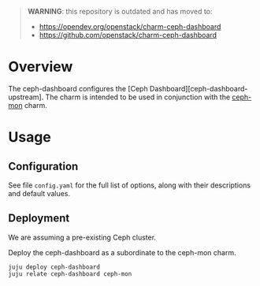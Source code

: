 > **WARNING**: this repository is outdated and has moved to:
>
> * https://opendev.org/openstack/charm-ceph-dashboard
> * https://github.com/openstack/charm-ceph-dashboard

# Overview

The ceph-dashboard configures the [Ceph Dashboard][ceph-dashboard-upstream].
The charm is intended to be used in conjunction with the
[ceph-mon][ceph-mon-charm] charm.

# Usage

## Configuration

See file `config.yaml` for the full list of options, along with their
descriptions and default values.

## Deployment

We are assuming a pre-existing Ceph cluster.

Deploy the ceph-dashboard as a subordinate to the ceph-mon charm.

    juju deploy ceph-dashboard
    juju relate ceph-dashboard ceph-mon


<!-- LINKS -->

[ceph-dashboard]: https://docs.ceph.com/en/latest/mgr/dashboard/
[ceph-mon-charm]: https://jaas.ai/ceph-mon

